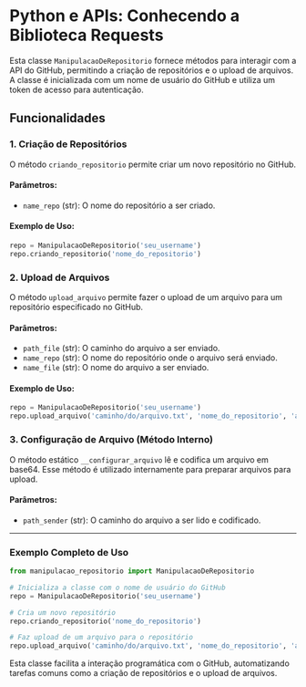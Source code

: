 # Python e APIs: Conhecendo a Biblioteca Requests

Esta classe `ManipulacaoDeRepositorio` fornece métodos para interagir com a API do GitHub, permitindo a criação de repositórios e o upload de arquivos. A classe é inicializada com um nome de usuário do GitHub e utiliza um token de acesso para autenticação.

## Funcionalidades

### 1. Criação de Repositórios

O método `criando_repositorio` permite criar um novo repositório no GitHub. 

#### Parâmetros:
- `name_repo` (str): O nome do repositório a ser criado.

#### Exemplo de Uso:
```python
repo = ManipulacaoDeRepositorio('seu_username')
repo.criando_repositorio('nome_do_repositorio')
```

### 2. Upload de Arquivos

O método `upload_arquivo` permite fazer o upload de um arquivo para um repositório especificado no GitHub.

#### Parâmetros:
- `path_file` (str): O caminho do arquivo a ser enviado.
- `name_repo` (str): O nome do repositório onde o arquivo será enviado.
- `name_file` (str): O nome do arquivo a ser enviado.

#### Exemplo de Uso:
```python
repo = ManipulacaoDeRepositorio('seu_username')
repo.upload_arquivo('caminho/do/arquivo.txt', 'nome_do_repositorio', 'arquivo.txt')
```

### 3. Configuração de Arquivo (Método Interno)

O método estático `__configurar_arquivo` lê e codifica um arquivo em base64. Esse método é utilizado internamente para preparar arquivos para upload.

#### Parâmetros:
- `path_sender` (str): O caminho do arquivo a ser lido e codificado.

---

### Exemplo Completo de Uso

```python
from manipulacao_repositorio import ManipulacaoDeRepositorio

# Inicializa a classe com o nome de usuário do GitHub
repo = ManipulacaoDeRepositorio('seu_username')

# Cria um novo repositório
repo.criando_repositorio('nome_do_repositorio')

# Faz upload de um arquivo para o repositório
repo.upload_arquivo('caminho/do/arquivo.txt', 'nome_do_repositorio', 'arquivo.txt')
```

Esta classe facilita a interação programática com o GitHub, automatizando tarefas comuns como a criação de repositórios e o upload de arquivos.
